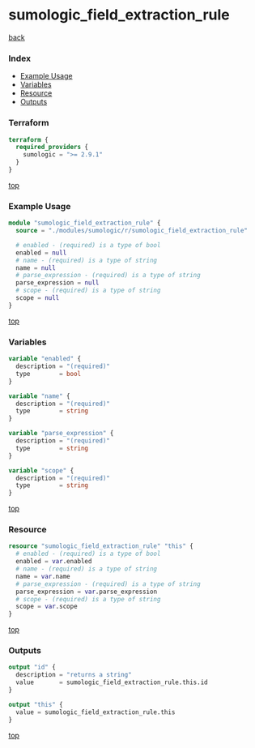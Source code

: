 # sumologic_field_extraction_rule

[back](../sumologic.md)

### Index

- [Example Usage](#example-usage)
- [Variables](#variables)
- [Resource](#resource)
- [Outputs](#outputs)

### Terraform

```terraform
terraform {
  required_providers {
    sumologic = ">= 2.9.1"
  }
}
```

[top](#index)

### Example Usage

```terraform
module "sumologic_field_extraction_rule" {
  source = "./modules/sumologic/r/sumologic_field_extraction_rule"

  # enabled - (required) is a type of bool
  enabled = null
  # name - (required) is a type of string
  name = null
  # parse_expression - (required) is a type of string
  parse_expression = null
  # scope - (required) is a type of string
  scope = null
}
```

[top](#index)

### Variables

```terraform
variable "enabled" {
  description = "(required)"
  type        = bool
}

variable "name" {
  description = "(required)"
  type        = string
}

variable "parse_expression" {
  description = "(required)"
  type        = string
}

variable "scope" {
  description = "(required)"
  type        = string
}
```

[top](#index)

### Resource

```terraform
resource "sumologic_field_extraction_rule" "this" {
  # enabled - (required) is a type of bool
  enabled = var.enabled
  # name - (required) is a type of string
  name = var.name
  # parse_expression - (required) is a type of string
  parse_expression = var.parse_expression
  # scope - (required) is a type of string
  scope = var.scope
}
```

[top](#index)

### Outputs

```terraform
output "id" {
  description = "returns a string"
  value       = sumologic_field_extraction_rule.this.id
}

output "this" {
  value = sumologic_field_extraction_rule.this
}
```

[top](#index)